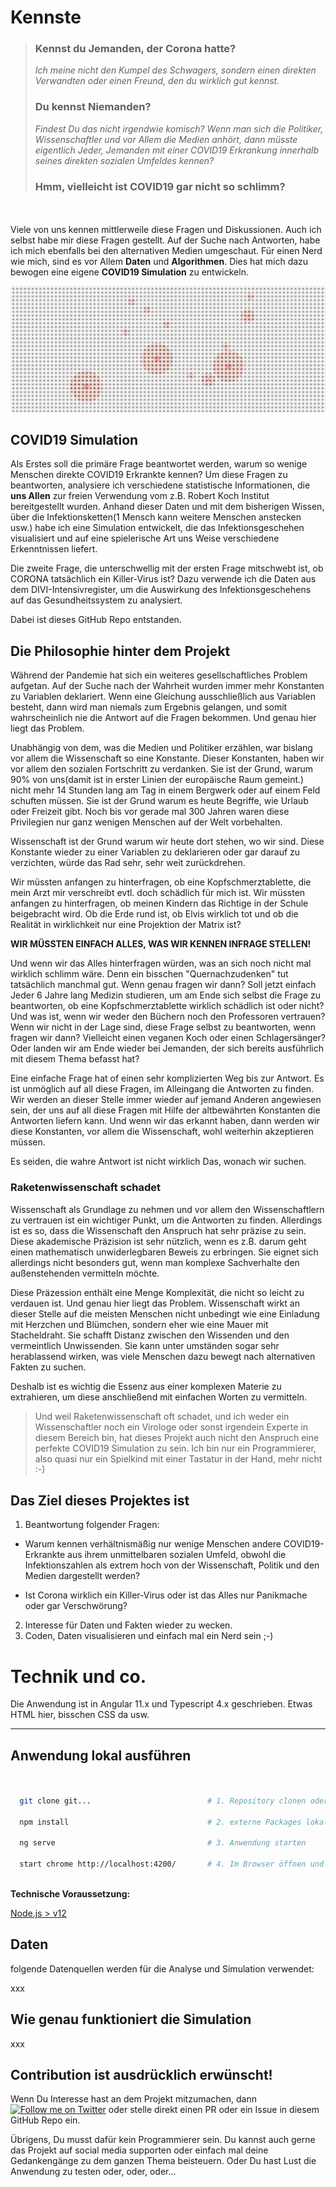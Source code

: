 # Kennste 

> ### Kennst du Jemanden, der Corona hatte? <br/>
> *Ich meine nicht den Kumpel des Schwagers, sondern einen direkten Verwandten oder einen Freund, den du wirklich gut kennst.*
> ### Du kennst Niemanden? 
> *Findest Du das nicht irgendwie komisch? Wenn man sich die Politiker, Wissenschaftler und vor Allem die Medien anhört,
> dann müsste eigentlich Jeder, Jemanden mit einer COVID19 Erkrankung innerhalb seines direkten sozialen Umfeldes kennen?*
> ### Hmm, vielleicht ist COVID19 **gar nicht so schlimm**?

<br/><br/>
Viele von uns kennen mittlerweile diese Fragen und Diskussionen. Auch ich selbst habe mir diese Fragen gestellt. 
Auf der Suche nach Antworten, habe ich mich ebenfalls bei den alternativen Medien umgeschaut. Für einen Nerd wie mich, sind es vor Allem **Daten** und **Algorithmen**. 
Dies hat mich dazu bewogen eine eigene **COVID19 Simulation** zu entwickeln. 

![covid simulation](src/assets/intro.png "covid 19 simulation")

## COVID19 Simulation

Als Erstes soll die primäre Frage beantwortet werden, warum so wenige Menschen direkte COVID19 Erkrankte kennen?
Um diese Fragen zu beantworten, analysiere ich verschiedene statistische Informationen, die **uns Allen** zur freien Verwendung vom z.B. Robert Koch Institut
bereitgestellt wurden. Anhand dieser Daten und mit dem bisherigen Wissen, über die Infektionsketten(1 Mensch kann weitere Menschen anstecken usw.) habe ich eine Simulation entwickelt,
die das Infektionsgeschehen visualisiert und auf eine spielerische Art uns Weise verschiedene Erkenntnissen liefert.

Die zweite Frage, die unterschwellig mit der ersten Frage mitschwebt ist, ob CORONA tatsächlich ein Killer-Virus ist?
Dazu verwende ich die Daten aus dem DIVI-Intensivregister, um die Auswirkung des Infektionsgeschehens auf das Gesundheitssystem zu analysiert.

Dabei ist dieses GitHub Repo entstanden.



## Die Philosophie hinter dem Projekt

Während der Pandemie hat sich ein weiteres gesellschaftliches Problem aufgetan. 
Auf der Suche nach der Wahrheit wurden immer mehr Konstanten zu Variablen deklariert. 
Wenn eine Gleichung ausschließlich aus Variablen besteht, dann wird man niemals zum Ergebnis gelangen, und somit wahrscheinlich nie die Antwort auf die Fragen bekommen.
Und genau hier liegt das Problem.

Unabhängig von dem, was die Medien und Politiker erzählen, war bislang vor allem die 
Wissenschaft so eine Konstante. Dieser Konstanten, haben wir vor allem den sozialen Fortschritt zu verdanken.
Sie ist der Grund, warum 90% von uns(damit ist in erster Linien der europäische Raum gemeint.) nicht mehr 14 Stunden lang am Tag in einem Bergwerk oder auf einem Feld schuften müssen. Sie ist der Grund warum es heute Begriffe, wie Urlaub oder Freizeit gibt. 
Noch bis vor gerade mal 300 Jahren waren diese Privilegien nur ganz wenigen Menschen auf der Welt vorbehalten. 

Wissenschaft ist der Grund warum wir heute dort stehen, wo wir sind. 
Diese Konstante wieder zu einer Variablen zu deklarieren oder gar darauf zu verzichten, würde das Rad sehr, sehr weit zurückdrehen.    

Wir müssten anfangen zu hinterfragen, ob eine Kopfschmerztablette, die mein Arzt mir verschreibt evtl. doch schädlich für mich ist.
Wir müssten anfangen zu hinterfragen, ob meinen Kindern das Richtige in der Schule beigebracht wird.
Ob die Erde rund ist, ob Elvis wirklich tot und ob die Realität in wirklichkeit nur eine Projektion der Matrix ist?

**WIR MÜSSTEN EINFACH ALLES, WAS WIR KENNEN INFRAGE STELLEN!** 

Und wenn wir das Alles hinterfragen würden, was an sich noch nicht mal wirklich schlimm wäre. Denn ein bisschen "Quernachzudenken" tut tatsächlich manchmal gut. Wenn genau fragen wir dann? 
Soll jetzt einfach Jeder 6 Jahre lang Medizin studieren, um am Ende sich selbst die Frage zu beantworten, ob eine Kopfschmerztablette wirklich schädlich ist oder nicht? Und was ist, wenn wir weder den Büchern noch den Professoren vertrauen? 
Wenn wir nicht in der Lage sind, diese Frage selbst zu beantworten, wenn fragen wir dann?
Vielleicht einen veganen Koch oder einen Schlagersänger? Oder landen wir am Ende wieder bei Jemanden, der sich bereits ausführlich mit diesem Thema befasst hat? 

Eine einfache Frage hat of einen sehr komplizierten Weg bis zur Antwort. 
Es ist unmöglich auf all diese Fragen, im Alleingang die Antworten zu finden. Wir werden an dieser Stelle immer wieder auf jemand Anderen angewiesen sein, der uns auf all diese Fragen mit Hilfe der altbewährten Konstanten die Antworten liefern kann.
Und wenn wir das erkannt haben, dann werden wir diese Konstanten, vor allem die Wissenschaft, wohl weiterhin akzeptieren müssen. 

Es seiden, die wahre Antwort ist nicht wirklich Das, wonach wir suchen.

### Raketenwissenschaft schadet

Wissenschaft als Grundlage zu nehmen und vor allem den Wissenschaftlern zu vertrauen ist ein wichtiger Punkt, um die Antworten zu finden.
Allerdings ist es so, dass die Wissenschaft den Anspruch hat sehr präzise zu sein. Diese akademische Präzision ist 
sehr nützlich, wenn es z.B. darum geht einen mathematisch unwiderlegbaren Beweis zu erbringen. 
Sie eignet sich allerdings nicht besonders gut, wenn man komplexe Sachverhalte den außenstehenden vermitteln möchte.

Diese Präzession enthält eine Menge Komplexität, die nicht so leicht zu verdauen ist. Und genau hier liegt das Problem. 
Wissenschaft wirkt an dieser Stelle auf die meisten Menschen nicht unbedingt wie eine Einladung mit Herzchen und Blümchen, sondern eher wie eine Mauer mit Stacheldraht. 
Sie schafft Distanz zwischen den Wissenden und den vermeintlich Unwissenden. Sie kann unter umständen sogar sehr herablassend wirken, was viele Menschen dazu bewegt
nach alternativen Fakten zu suchen. 

Deshalb ist es wichtig die Essenz aus einer komplexen Materie zu extrahieren, um diese anschließend mit einfachen Worten zu vermitteln.

> Und weil Raketenwissenschaft oft schadet, und ich weder ein Wissenschaftler noch ein Virologe oder sonst irgendein Experte in diesem Bereich bin, hat dieses Projekt auch nicht den Anspruch eine perfekte COVID19 Simulation zu sein.
> Ich bin nur ein Programmierer, also quasi nur ein Spielkind mit einer Tastatur in der Hand, mehr nicht :-) 


## Das Ziel dieses Projektes ist

1. Beantwortung folgender Fragen:


- Warum kennen verhältnismäßig nur wenige Menschen andere COVID19-Erkrankte
  aus ihrem unmittelbaren sozialen Umfeld, obwohl die Infektionszahlen als 
  extrem hoch von der Wissenschaft, Politik und den Medien dargestellt werden?   

- Ist Corona wirklich ein Killer-Virus oder ist das Alles nur Panikmache oder gar Verschwörung?


2. Interesse für Daten und Fakten wieder zu wecken.
3. Coden, Daten visualisieren und einfach mal ein Nerd sein ;-)



# Technik und co.

Die Anwendung ist in Angular 11.x und Typescript 4.x geschrieben. Etwas HTML hier, bisschen CSS da usw.

---

## Anwendung lokal ausführen


```bash  
 
 
  git clone git...                          # 1. Repository clonen oder als Zip runterladen und enpacken
  
  npm install                               # 2. externe Packages lokal installieren
  
  ng serve                                  # 3. Anwendung starten
    
  start chrome http://localhost:4200/       # 4. Im Browser öffnen und Spaß haben ;-)
   
``` 

**Technische Voraussetzung:**

[Node.js > v12](https://nodejs.org/de/)


## Daten

folgende Datenquellen werden für die Analyse und Simulation verwendet:

xxx

## Wie genau funktioniert die Simulation

xxx


## Contribution ist ausdrücklich erwünscht!

Wenn Du Interesse hast an dem Projekt mitzumachen, 
dann <a href="https://twitter.com/chillya"><img src="https://img.shields.io/twitter/url?style=flat-square&logo=twitter&label=schreib%20mir&url=https://twitter.com/chillya" alt="Follow me on Twitter"></a>  oder stelle direkt einen PR oder ein Issue in diesem GitHub Repo ein. 

Übrigens, Du musst dafür kein Programmierer sein. Du kannst auch gerne das Projekt auf social media supporten oder einfach 
mal deine Gedankengänge zu dem ganzen Thema beisteuern. Oder Du hast Lust die Anwendung zu testen oder, oder, oder...  
